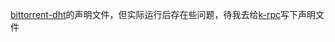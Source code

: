 [bittorrent-dht](https://github.com/webtorrent/bittorrent-dht)的声明文件，但实际运行后存在些问题，待我去给[k-rpc](https://github.com/mafintosh/k-rpc)写下声明文件